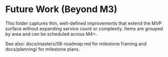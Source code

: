# Future Work (Beyond M3)

This folder captures thin, well-defined improvements that extend the MVP surface without expanding service count or complexity. Items are grouped by area and can be scheduled across M4+.

See also: docs/masters/08-roadmap.md for milestone framing and docs/planning/ for milestone plans.

